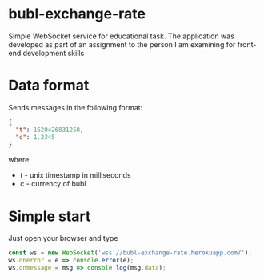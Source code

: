 # bubl-exchange-rate
Simple WebSocket service for educational task.
The application was developed as part of an assignment to the person I am examining for front-end development skills

# Data format

Sends messages in the following format:
```json
{
  "t": 1620426831258,
  "c": 1.2345
}
```

where
- t - unix timestamp in milliseconds
- c - currency of bubl

# Simple start

Just open your browser and type

```javascript
const ws = new WebSocket('wss://bubl-exchange-rate.herokuapp.com/');
ws.onerror = e => console.error(e);
ws.onmessage = msg => console.log(msg.data);
```
